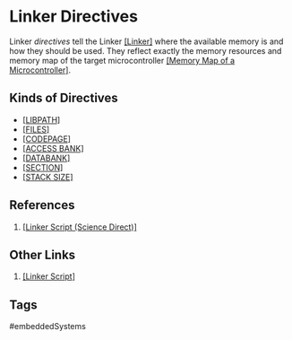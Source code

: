 # Linker Directives

Linker *directives* tell the Linker [\[Linker\]](../202202120018) where the available memory is and how they should be used. They reflect exactly the memory resources and memory map of the target microcontroller [\[Memory Map of a Microcontroller\]](../202202101936).  

## Kinds of Directives
* [\[LIBPATH\]](../202202120235)  
* [\[FILES\]](../202202120240)  
* [\[CODEPAGE\]](../202202120241)  
* [\[ACCESS BANK\]](../202202120236)  
* [\[DATABANK\]](../202202120239)  
* [\[SECTION\]](../202202151820)  
* [\[STACK SIZE\]](../202202120237)  

## References 
1. [\[Linker Script (Science Direct)\]](https://www.sciencedirect.com/topics/engineering/linker-script)  

## Other Links
1. [\[Linker Script\]](../202202102126)  

## Tags
#embeddedSystems
